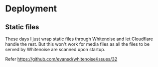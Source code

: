 # Deployment
## Static files
These days I just wrap static files through Whitenoise and let Cloudflare handle the rest. But this won't work for media files as all the files to be served by Whitenoise are scanned upon startup.

Refer https://github.com/evansd/whitenoise/issues/32
